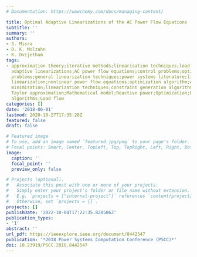 ```yaml
---
# Documentation: https://wowchemy.com/docs/managing-content/

title: Optimal Adaptive Linearizations of the AC Power Flow Equations
subtitle: ''
summary: ''
authors:
- S. Misra
- D. K. Molzahn
- K. Dvijotham
tags:
- approximation theory;iterative methods;linearisation techniques;load flow;minimisation;optimisation;optimal
  adaptive linearizations;AC power flow equations;control problems;optimal power flow
  problems;general linearization techniques;power systems literature;linear approximation;adaptive
  linearization;nonlinear power flow equations;optimization algorithm;worst-case error
  minimisation;linearization techniques;constraint generation algorithm;first-order
  Taylor approximation;Mathematical model;Reactive power;Optimization;Linear approximation;Approximation
  algorithms;Load flow
categories: []
date: '2018-06-01'
lastmod: 2020-10-27T17:35:28Z
featured: false
draft: false

# Featured image
# To use, add an image named `featured.jpg/png` to your page's folder.
# Focal points: Smart, Center, TopLeft, Top, TopRight, Left, Right, BottomLeft, Bottom, BottomRight.
image:
  caption: ''
  focal_point: ''
  preview_only: false

# Projects (optional).
#   Associate this post with one or more of your projects.
#   Simply enter your project's folder or file name without extension.
#   E.g. `projects = ["internal-project"]` references `content/project/deep-learning/index.md`.
#   Otherwise, set `projects = []`.
projects: []
publishDate: '2022-10-04T17:22:35.828506Z'
publication_types:
- '1'
abstract: ''
url_pdf: https://ieeexplore.ieee.org/document/8442547
publication: '*2018 Power Systems Computation Conference (PSCC)*'
doi: 10.23919/PSCC.2018.8442547
---
```

